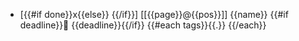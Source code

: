 * [{{#if done}}x{{else}} {{/if}}] [[{{page}}@{{pos}}]] {{name}} {{#if deadline}}📅 {{deadline}}{{/if}} {{#each tags}}{{.}} {{/each}}